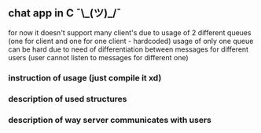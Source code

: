 ## chat app in C  ¯\\\_(ツ)_/¯
for now it doesn't support many client's due to usage of 2 different queues (one for client and one for one client - hardcoded)
usage of only one queue can be hard due to need of differentiation between messages for different users (user cannot listen to messages for different one)

### instruction of usage (just compile it xd)

### description of used structures

### description of way server communicates with users
